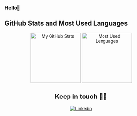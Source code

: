 ### Hello👋

## GitHub Stats and Most Used Languages
<div align="center">
  <picture>
    <source
      srcset="https://github-readme-stats.vercel.app/api?username=AlbertEsponey4&show_icons=true&count_private=true&locale=es&custom_title=My%20GitHub%20Stats&theme=github_dark"
      media="(prefers-color-scheme: dark)"
    />
    <source
      srcset="https://github-readme-stats.vercel.app/api?username=AlbertEsponey4&show_icons=true&count_private=true&locale=es&custom_title=My%20GitHub%20Stats&theme=default"
      media="(prefers-color-scheme: light), (prefers-color-scheme: no-preference)"
    />
    <img height="165em" src="https://github-readme-stats.vercel.app/api?username=AlbertEsponey4&show_icons=true" alt="My GitHub Stats"/>
  </picture>
  
  <picture>
    <source
      srcset="https://github-readme-stats.vercel.app/api/top-langs/?username=AlbertEsponey4&layout=compact&langs_count=10&theme=github_dark"
      media="(prefers-color-scheme: dark)"
    />
    <source
      srcset="https://github-readme-stats.vercel.app/api/top-langs/?username=AlbertEsponey4&layout=compact&langs_count=10&theme=default"
      media="(prefers-color-scheme: light), (prefers-color-scheme: no-preference)"
    />
    <img height="165em" src="https://github-readme-stats.vercel.app/api/top-langs/?username=AlbertEsponey4&layout=compact&langs_count=10" alt="Most Used Lenguages"/>
  </picture>
<div align="center">

## Keep in touch 👨‍💻
[![Linkedin](https://img.shields.io/badge/LinkedIn-0077B5?style=for-the-badge&logo=linkedin&logoColor=white)](https://www.linkedin.com/in/albert-esponey/)

<!--
**AlbertEsponey4/AlbertEsponey4** is a ✨ _special_ ✨ repository because its `README.md` (this file) appears on your GitHub profile.

Here are some ideas to get you started:

- 🔭 I’m currently working on ...
- 🌱 I’m currently learning ...
- 👯 I’m looking to collaborate on ...
- 🤔 I’m looking for help with ...
- 💬 Ask me about ...
- 📫 How to reach me: ...
- 😄 Pronouns: ...
- ⚡ Fun fact: ...
-->
